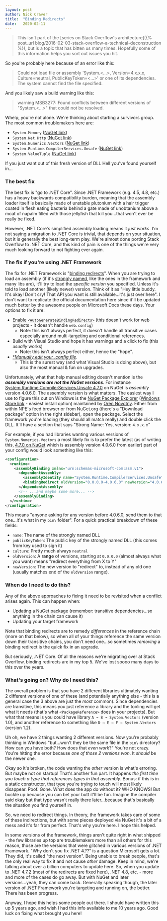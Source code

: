 ```yaml
---
layout: post
author: Nick Craver
title:  "Binding Redirects"
date:   2020-02-11
---
```

> This isn't part of the [series on Stack Overflow's architecture]({% post_url blog/2016-02-03-stack-overflow-a-technical-deconstruction %}), but is a topic that has bitten us many times. Hopefully some of this information helps you sort out issues you hit.

So you're probably here because of an error like this:

> Could not load file or assembly 'System.<...>, Version=4.x.x.x, Culture=neutral, PublicKeyToken=<...>' or one of its dependencies. The system cannot find the file specified.

And you likely saw a build warning like this:

> warning MSB3277: Found conflicts between different versions of "System.<...>" that could not be resolved.

Whelp, you're not alone. We're thinking about starting a survivors group. The most common troublemakers here are:

- `System.Memory` ([NuGet link](https://www.nuget.org/packages/System.Memory/))
- `System.Net.Http` ([NuGet link](https://www.nuget.org/packages/System.Net.Http/))
- `System.Numerics.Vectors` ([NuGet link](https://www.nuget.org/packages/System.Numerics.Vectors/))
- `System.Runtime.CompilerServices.Unsafe` ([NuGet link](https://www.nuget.org/packages/System.Runtime.CompilerServices.Unsafe/))
- `System.ValueTuple` ([NuGet link](https://www.nuget.org/packages/System.ValueTuple/))

If you just want out of this fresh version of DLL Hell you've found yourself in...

### The best fix

The best fix is "go to .NET Core". Since .NET Framework (e.g. 4.5, 4.8, etc.) has a heavy backwards compatibility burden, meaning that the assembly loader itself is basically made of unstable plutonium with a hair trigger coated in flesh eating bacteria behind a gate made of unobtanium above a moat of napalm filled with those jellyfish that kill you...that won't ever be really be fixed.

However, .NET Core's simplified assembly loading means it *just works*. I'm not saying a migration to .NET Core is trivial, that depends on your situation, but it is generally the best long-term play. We're almost done porting Stack Overflow to .NET Core, and this kind of pain is one of the things we're very much looking forward to not fighting ever again.

### The fix if you're using .NET Framework

The fix for .NET Framework is "[binding redirects](https://docs.microsoft.com/en-us/dotnet/framework/configure-apps/redirect-assembly-versions)". When you are trying to load an assembly (if it's [strongly named](https://docs.microsoft.com/en-us/dotnet/standard/assembly/strong-named), like the ones in the framework and many libs are), it'll try to load the *specific version* you specified. Unless it's told to load another (likely newer) version. Think of it as "Hey little buddy. It's okay! Don't cry! That API you want is still available...it's just over here". I don't want to replicate the official documentation here since it'll be updated much better by the awesome people on Microsoft Docs these days. Your options to fix it are:

- [Enable `<AutoGenerateBindingRedirects>`](https://docs.microsoft.com/en-us/dotnet/framework/configure-apps/how-to-enable-and-disable-automatic-binding-redirection) (this doesn't work for web projects - it doesn't handle `web.config`)
  - Note: this isn't always perfect, it doesn't handle all transitive cases especially around multi-targeting and conditional references.
- Build with Visual Studio and hope it has warnings and a click to fix (this *usually* works)
  - Note: this isn't always perfect either, hence the "hope".
- [**Manually edit your *.config file**](https://docs.microsoft.com/en-us/dotnet/framework/configure-apps/redirect-assembly-versions#manually-editing-the-app-config-file).
  - This is the surest way (and what Visual Studio is doing above), but also the most manual & fun on upgrades.

Unfortunately, what that help manual editing doesn't mention is the ***assembly versions are not the NuGet versions***. For instance [System.Runtime.CompilerServices.Unsafe 4.7.0](https://www.nuget.org/packages/System.Runtime.CompilerServices.Unsafe/4.7.0) on NuGet is _assembly_ version 4.0.6.0. The assembly version is what matters. The easiest way I use to figure this out on Windows is the [NuGet Package Explorer](https://github.com/NuGetPackageExplorer/NuGetPackageExplorer) ([Windows Store link](https://www.microsoft.com/en-us/p/nuget-package-explorer/9wzdncrdmdm3) - easiest install option) maintained by [Oren Novotny](https://github.com/onovotny). Either from within NPE's feed browser or from NuGet.org (there's a "Download package" option in the right sidebar), open the package. Select the framework you're loading (they should all match really) and double click the DLL. It'll have a section that says "Strong Name: Yes, version: `4.x.x.x`"

For example, if you had libraries wanting various versions of `System.Numerics.Vectors` a most likely fix is to prefer the latest (as of writing this, [4.7.0 on NuGet](https://www.nuget.org/packages/System.Runtime.CompilerServices.Unsafe/4.7.0) which is assembly version 4.0.6.0 from earlier) part of your config would look something like this:

```xml
<configuration>
  <runtime>
    <assemblyBinding xmlns="urn:schemas-microsoft-com:asm.v1">
      <dependentAssembly>
        <assemblyIdentity name="System.Runtime.CompilerServices.Unsafe" publicKeyToken="b03f5f7f11d50a3a" culture="neutral"/>
        <bindingRedirect oldVersion="0.0.0.0-4.0.6.0" newVersion="4.0.6.0"/>
      </dependentAssembly>
      <!-- ...and maybe some more... -->
    </assemblyBinding>
  </runtime>
</configuration>
```

This means "anyone asking for any version before 4.0.6.0, send them to that one...it's what in my `bin\` folder". For a quick practical breakdown of these fields:

- `name`: The name of the strongly named DLL
- `publicKeyToken`: The public key of the strongly named DLL (this comes from key used to sign it)
- `culture`: Pretty much always `neutral`
- `oldVersion`: A **range** of versions, starting at `0.0.0.0` (almost always what you want) means "redirect everything from X to Y"
- `newVersion`: The new version to "redirect" to, instead of any old one (usually matches end of the `oldVersion` range).

### When do I need to do this?

Any of the above approaches to fixing it need to be revisited when a conflict arises again. This can happen when:

- Updating a NuGet package (remember: transitive dependencies...so anything in the chain can cause it)
- Updating your target framework

Note that binding redirects are to remedy *differences* in the reference chain (more on that below), so when all of your things reference the same version down their transitive chains, you don't need one...so sometimes *removing* a binding redirect is the quick fix in an upgrade.

But seriously, .NET Core. Of all the reasons we're migrating over at Stack Overflow, binding redirects are in my top 5. We've lost soooo many days to this over the years.

### What's going on? Why do I need this?

The overall problem is that you have 2 different libraries ultimately wanting 2 different versions of one of these (and potentially anything else - this is a general case the 3 above are just the *most* common). Since dependencies are transitive, this means you just reference a library and the tooling will get what it needs (that's what `<PackageReference>` does in your projects). But what that means is you could have library `A → B → System.Vectors` (version 1.0), and another reference to something like `D → E → F → System.Vectors` (version 1.2).

Uh oh, we have 2 things wanting 2 different versions. Now you're probably thinking in Windows "but...won't they be the same file in the `bin\` directory? How can you have both? How does that *even work*?" You're not crazy. You're hitting the error because *one of those 2 versions won*. It _should_ be the newer one.

Okay so it's broken, the code wanting the *other* version is what's erroring. But maybe not on startup! That's another fun part. It happens *the first time you touch a type that references types in that assembly*. Bonus: if this is in a static constructor, that type you're trying to touch will most likely disappear. Poof. Gone. What does the app do without it? WHO KNOWS! But buckle up because you can bet your butt it'll be fun. Imagine the compiler said okay but that type wasn't really there later...because that's basically the situation you find yourself in.

So, we need to redirect things. In theory, the framework takes care of some of these indirections, but with some pieces deployed via NuGet it's a bit of a mess and it's far from perfect. That's why you're here. I hope this helped.

In some versions of the framework, things aren't quite right in what shipped - the few libraries up top are troublemakers more than all others for this reason, those are the versions that were glitched in various versions of .NET Framework. "Why don't you fix .NET 4.<version>??" is a question Microsoft gets a lot. They did, it's called "the next version". Being unable to break people, that's the only real way to fix it and not cause *other* damage. Keep in mind, we're talking about over a billion computers to update here. So, when you update to .NET 4.7.2 (most of the redirects are fixed here), .NET 4.8, etc. - more and more of the cases do go away. But with NuGet and later versions...yeah, they can come back. Generally speaking though, the later version of .NET Framework you're targeting and running on, the better. There has been progress.

Anyway, I hope this helps some people out there. I should have written this up 5 years ago, and wish I had this info available to me 10 years ago. Good luck on fixing what brought you here!